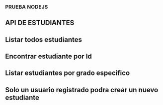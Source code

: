 ### PRUEBA NODEJS

## API DE ESTUDIANTES
## Listar  todos estudiantes 
## Encontrar estudiante por Id
## Listar estudiantes por grado especifico
## Solo un usuario registrado podra crear un nuevo estudiante
## 